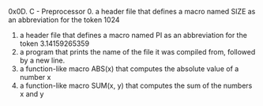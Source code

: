 0x0D. C - Preprocessor
0. a header file that defines a macro named SIZE as an abbreviation for the token 1024
1. a header file that defines a macro named PI as an abbreviation for the token 3.14159265359
2. a program that prints the name of the file it was compiled from, followed by a new line.
3. a function-like macro ABS(x) that computes the absolute value of a number x
4. a function-like macro SUM(x, y) that computes the sum of the numbers x and y

